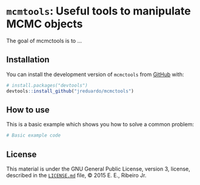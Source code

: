 
<!-- README.md is generated from README.Rmd. Please edit that file -->
`mcmtools`: Useful tools to manipulate MCMC objects
===================================================

The goal of mcmctools is to ...

Installation
------------

You can install the development version of `mcmctools` from [GitHub](https://github.com/jreduardo/mcmctools) with:

``` r
# install.packages("devtools")
devtools::install_github("jreduardo/mcmctools")
```

How to use
----------

This is a basic example which shows you how to solve a common problem:

``` r
# Basic example code
```

License
-------

This material is under the GNU General Public License, version 3, license, described in the [`LICENSE.md`](LICENSE.md) file, © 2015 E. E., Ribeiro Jr.
